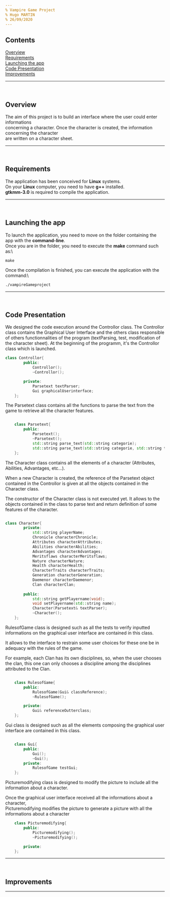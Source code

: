 ```yaml
---
% Vampire Game Project
% Hugo MARTIN
% 26/09/2020
---
```


## Contents


[Overview](#overview)\
[Requirements](#requirements)\
[Launching the app](#launching-the-app)\
[Code Presentation](#code-presentation)\
[Improvements](#improvements)

---
<br>

## Overview


The aim of this project is to build an interface where the user could
enter informations\
concerning a character. Once the character is created, the information concerning the character\
are written on a character sheet.


---
<br>

## Requirements


The application has been conceived for **Linux** systems.\
On your **Linux** computer, you need to have **g++** installed.\
**gtkmm-3.0** is required to compile the application.


---
<br>

## Launching the app


To launch the application, you need to move on the folder containing the app with the **command-line**.\
Once you are in the folder, you need to execute the **make** command such as:\

```console
make
```

Once the compilation is finished, you can execute the application with the command:\

```console
./vampireGameproject
```

---
<br>


## Code Presentation


We designed the code execution around the Controllor class. The Controllor class contains the Graphical User Interface and the others class responsible of others functionnalities of the program (textParsing, test, modification of the character sheet). At the beginning of the programm, it's the Controllor class which is launched.

```cpp
class Controllor{
        public:
            Controllor();
            ~Controllor();

        private:
            Parsetext textParser;
            Gui graphicalUserinterface;
    };
```


The Parsetext class contains all the functions to parse the text from the game to retrieve all the character features.



```cpp

    class Parsetext{
        public:
            Parsetext();
            ~Parsetext();
            std::string parse_text(std::string categorie);
            std::string parse_text(std::string categorie, std::string table, std::string nameOfcomptence);
    };
```

The Character class contains all the elements of a character (Attributes, Abilities, Advantages, etc...).

When a new Character is created, the reference of the Parsetext object contained in the Controllor is given at all the objects contained in the Character class. 

The constructor of the Character class is not executed yet. It allows to the objects contained in the class to parse text and return definition of some features of the character.


```cpp

class Character{
        private:
            std::string playerName;
            Chronicle characterChronicle;
            Attributes characterAttributes;
            Abilities characterAbilities;
            Advantages characterAdvantages;
            Meritsflaws characterMeritsflaws;
            Nature characterNature;
            Health characterHealth;
            CharacterTraits characterTraits;
            Generation characterGeneration;
            Daemenor characterDaemenor;
            Clan characterClan;
            
        public:
            std::string getPlayername(void);
            void setPlayername(std::string name);
            Character(Parsetext& textParser);
            ~Character();
    };

```

RulesofGame class is designed such as all the tests 
to verify inputted informations on the graphical user
interface are contained in this class. 

It allows to the interface to restrain some user choices for these one be in adequacy with the rules of the game. 

For example, each Clan has its own disciplines, so, when the user chooses the clan, this one can only chooses a discipline among the disciplines attributed to the Clan. 

```cpp

    class RulesofGame{
        public:
            RulesofGame(Gui& classReference);
            ~RulesofGame();

        private:
            Gui& referenceOutterclass;
    };
```
Gui class is designed such as all the elements composing  the graphical user interface are contained in this class. 

```cpp

    class Gui{
        public:
            Gui();
            ~Gui();
        private:
            RulesofGame testGui;
    };
```


Picturemodifying class is designed to modify the picture to include 
all the information about a character. 

Once the graphical user interface received all the informations about a character,\
Picturemodifying modifies the picture to generate a picture with all the informations about a character


```cpp
    class Picturemodifying{
        public:
            Picturemodifying();
            ~Picturemodifying();

        private:
    };
```

---
<br>

## Improvements




---